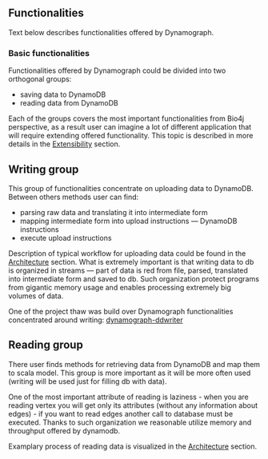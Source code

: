 ## Functionalities

Text below describes functionalities offered by Dynamograph.

### Basic functionalities

Functionalities offered by Dynamograph could be divided into two orthogonal groups:
- saving data to DynamoDB
- reading data from DynamoDB

Each of the groups covers the most important functionalities from Bio4j perspective, as a result user can imagine a lot of different application that will require extending offered functionality.
This topic is described in more details in the [Extensibility](Extensibility.md) section.

## Writing group

This group of functionalities concentrate on uploading data to DynamoDB. Between others methods user can find:
- parsing raw data and translating it into intermediate form
- mapping intermediate form into upload instructions — DynamoDB instructions
- execute upload instructions

Description of typical workflow for uploading data could be found in the [Architecture](Architecture.md) section.
What is extremely important is that writing data to db is organized in streams — part of data is red from file, parsed, translated into intermediate form and saved to db.
Such organization protect programs from gigantic memory usage and enables processing extremely big volumes of data.

One of the project thaw was build over Dynamograph functionalities concentrated around writing: [dynamograph-ddwriter](https://github.com/bio4j/dynamograph-ddwriter)

## Reading group

There user finds methods for retrieving data from DynamoDB and map them to scala model.
This group is more important as it will be more often used (writing will be used just for filling db with data).

One of the most important attribute of reading is laziness - when you are reading vertex you will get only its attributes (without any information about edges) - if you want to read edges another call to database must be executed.
Thanks to such organization we reasonable utilize memory and throughput offered by dynamodb. 


Examplary process of reading data is visualized in the [Architecture](Architecture.md) section.
